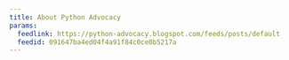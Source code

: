 ```yaml
---
title: About Python Advocacy
params:
  feedlink: https://python-advocacy.blogspot.com/feeds/posts/default
  feedid: 091647ba4ed04f4a91f84c0ce0b5217a
---
```

